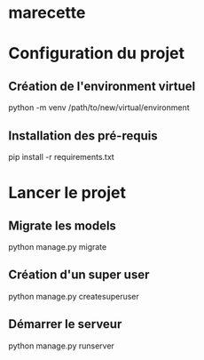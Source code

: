 # marecette
# Configuration du projet

## Création de l'environment virtuel
  python -m venv /path/to/new/virtual/environment

## Installation des pré-requis
  pip install -r requirements.txt

# Lancer le projet
## Migrate les models
  python manage.py migrate
## Création d'un super user
  python manage.py createsuperuser
## Démarrer le serveur
  python manage.py runserver
  
